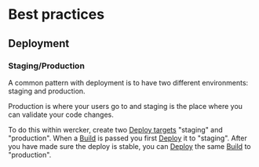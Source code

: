 # Best practices

<a id="deployment"></a>
## Deployment

<a id="deployment-staging-production"></a>
### Staging/Production

A common pattern with deployment is to have two different environments: staging and production.

Production is where your users go to and staging is the place where you can validate your code changes.

To do this within wercker, create two [Deploy targets](concepts#deploy-targets) "staging" and "production".
When a [Build](concepts#builds) is passed you first [Deploy](concepts#deploys) it to "staging".
After you have made sure the deploy is stable, you can [Deploy](concepts#deploys) the same [Build](concepts#builds) to "production".